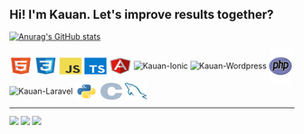 ## Hi! I'm Kauan. Let's improve results together?

[![Anurag's GitHub stats](https://github-readme-stats.vercel.app/api?username=KauanQuinzote&show_icons=true&theme=neon)](https://github.com/KauanQuinzote/github-readme-stats)
  
<div style="display: inline-block;">

  <!-- Frontend -->
  <img align="center" alt="Kauan-HTML" height="30" width="40" src="https://raw.githubusercontent.com/devicons/devicon/master/icons/html5/html5-original.svg">
  <img align="center" alt="Kauan-CSS" height="30" width="40" src="https://raw.githubusercontent.com/devicons/devicon/master/icons/css3/css3-original.svg">
  <img align="center" alt="Kauan-JS" height="30" width="40" src="https://raw.githubusercontent.com/devicons/devicon/master/icons/javascript/javascript-original.svg">
  <img align="center" alt="Kauan-TS" height="30" width="40" src="https://raw.githubusercontent.com/devicons/devicon/master/icons/typescript/typescript-original.svg">
  <img align="center" alt="Kauan-Angular" height="30" width="40" src="https://raw.githubusercontent.com/devicons/devicon/master/icons/angularjs/angularjs-original.svg">
  <img align="center" alt="Kauan-Ionic" height="30" width="40" src="https://cdn.jsdelivr.net/gh/devicons/devicon@latest/icons/ionic/ionic-original.svg"/>
  
  <img align="center" alt="Kauan-Wordpress" height="30" width="40" src="https://cdn.jsdelivr.net/gh/devicons/devicon@latest/icons/wordpress/wordpress-plain.svg" />
          

  <!-- Backend -->
  <img align="center" alt="Kauan-PHP" height="60" width="40" src="https://raw.githubusercontent.com/devicons/devicon/master/icons/php/php-original.svg">
  <img align="center" alt="Kauan-Laravel" height="30" width="40" src="https://cdn.jsdelivr.net/gh/devicons/devicon@latest/icons/laravel/laravel-original.svg">
  <img align="center" alt="Kauan-Python" height="30" width="40" src="https://raw.githubusercontent.com/devicons/devicon/master/icons/python/python-original.svg">
  <img align="center" alt="Kauan-C" height="30" width="40" src="https://raw.githubusercontent.com/devicons/devicon/master/icons/c/c-original.svg">

  <!-- Banco de dados -->
  <img align="center" alt="Kauan-SQL" height="30" width="40" src="https://raw.githubusercontent.com/devicons/devicon/master/icons/mysql/mysql-original.svg">

</div>


<hr>

<div> 
  
  <a href="https://discord.gg/637669718236463114" target="_blank"><img src="https://img.shields.io/badge/Discord-7289DA?style=for-the-badge&logo=discord&logoColor=white" target="_blank"></a> 
  <a href = "mailto:kauandominguesdesouza@gmail.com"><img src="https://img.shields.io/badge/-Gmail-%23333?style=for-the-badge&logo=gmail&logoColor=red" target="_blank"></a>
  <a href="https://www.linkedin.com/in/kauan-domingues-3b8738209" target="_blank"><img src="https://img.shields.io/badge/-LinkedIn-%230077B5?style=for-the-badge&logo=linkedin&logoColor=white" target="_blank"></a>
  
</div>
  
